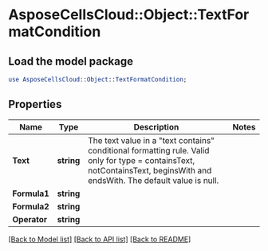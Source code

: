 # AsposeCellsCloud::Object::TextFormatCondition 

## Load the model package
```perl
use AsposeCellsCloud::Object::TextFormatCondition;
```

## Properties
Name | Type | Description | Notes
------------ | ------------- | ------------- | -------------
**Text** | **string** | The text value in a "text contains" conditional formatting rule. Valid only                for type = containsText, notContainsText, beginsWith and endsWith.  The default                value is null. |
**Formula1** | **string** |  |
**Formula2** | **string** |  |
**Operator** | **string** |  |  

[[Back to Model list]](../README.md#documentation-for-models) [[Back to API list]](../README.md#documentation-for-api-endpoints) [[Back to README]](../README.md)

